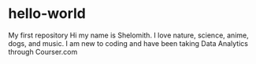 # hello-world
My first repository
Hi my name is Shelomith. I love nature, science, anime, dogs, and music.
I am new to coding and have been taking Data Analytics through Courser.com

